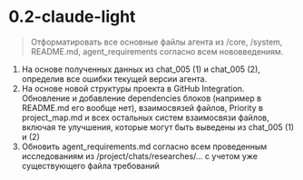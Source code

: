 # 0.2-claude-light

> Отформатировать все основные файлы агента из /core, /system, README.md, agent_requirements согласно всем нововведениям.
1. На основе полученных данных из chat_005 (1) и chat_005 (2), определив все ошибки текущей версии агента.
2. На основе новой структуры проекта в GitHub Integration. Обновление и добавление dependencies блоков (например в README.md его вообще нет), взаимосвязей файлов, Priority в project_map.md и всех остальных систем взаимосвязи файлов, включая те улучшения, которые могут быть выведены из chat_005 (1) и (2)
3. Обновить agent_requirements.md согласно всем проведенным исследованиям из /project/chats/researches/... с учетом уже существующего файла требований